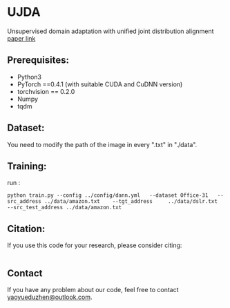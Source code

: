 # UJDA
Unsupervised domain adaptation with unified joint
distribution alignment
[paper link](https://arxiv.org/pdf/2001.00153)
## Prerequisites:

* Python3
* PyTorch ==0.4.1 (with suitable CUDA and CuDNN version)
* torchvision == 0.2.0
* Numpy
* tqdm

## Dataset:

You need to modify the path of the image in every ".txt" in "./data".

## Training:
run :

    python train.py --config ../config/dann.yml   --dataset Office-31   --src_address ../data/amazon.txt    --tgt_address     ../data/dslr.txt  --src_test_address ../data/amazon.txt

## Citation:
If you use this code for your research, please consider citing:

```

```

## Contact
If you have any problem about our code, feel free to contact yaoyueduzhen@outlook.com.
